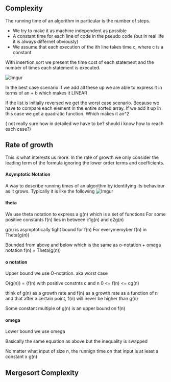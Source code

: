 ## Complexity

The running time of an algorithm in particular is the
number of steps.

- We try to make it as machine independent as possible
- A constant time for each line of code in the pseudo code
(but in real life it is always differnet obviously)
- We assume that each execution of the ith line takes time c, where c is a constant

With insertion sort we present the time cost of each statement and the number of times
each statement is executed.

![Imgur](https://i.imgur.com/IiVWtMU.png)

In the best case scenario if we add all these up we are
able to express it in terms of an + b which makes it LINEAR

If the list is initially reversed we get the worst case scenario. Because we have to
compare each element in the entire sorted array. If we add it up in this case
we get a quadratic function. Which makes it an^2 

( not really sure how in detailed we have to be? should i know how to reach each case?)


## Rate of growth
This is what interests us more. In the rate of growth we only consider the leading term
of the formula ignoring the lower order terms and coefficients.

#### Asymptotic Notation
A way to describe running times of an algorithm by identifying its behaviour as it grows. Typically it is like the following
![Imgur](https://i.imgur.com/3PvRATx.png)

#### theta
We use theta notation to express a g(n) which is a set of functions
For some positive constants
f(n) lies in between c1g(n) and c2g(n)

g(n) is asymptotically tight bound for f(n)
For everymemyber f(n) in  Theta(g(n))

Bounded from above and below which is the same as o-notation + omega notation 
f(n) = Theta(g(n))

#### o notation
Upper bound we use O-notation. aka worst case
 
O(g(n)) = {f(n) with positive constnts c and n
0 <= f(n) <= cg(n)

think of g(n) as a growth rate and f(n) as a growth rate as a function of n
and that after a certain point, f(n) will never be higher than g(n)

Some constant multiple of g(n) is an upper bound on f(n)

#### omega
Lower bound we use omega

Basically the same equation as above but the inequality is swapped

No matter what input of size n, the runnign time on that input is at least a constant x g(n)

## Mergesort Complexity
